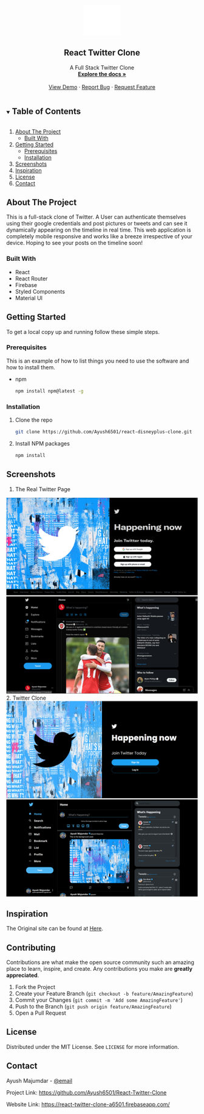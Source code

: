 <!-- PROJECT LOGO -->
<br />
<p align="center">
  <a href="https://github.com/Ayush6501/React-Twitter-Clone">
    <img src="images/twitter_png.png" alt="Logo" width="100" height="80">
  </a>

  <h2 align="center">React Twitter Clone</h2>

  <p align="center">
    A Full Stack Twitter Clone
    <br />
    <a href="https://github.com/Ayush6501/React-Twitter-Clone"><strong>Explore the docs »</strong></a>
    <br />
    <br />
    <a href="https://react-twitter-clone-a6501.firebaseapp.com//">View Demo</a>
    ·
    <a href="https://github.com/Ayush6501/React-Twitter-Clone/issues">Report Bug</a>
    ·
    <a href="https://github.com/Ayush6501/React-Twitter-Clone/issues">Request Feature</a>
  </p>
</p>



<!-- TABLE OF CONTENTS -->
<details open="open">
  <summary><h2 style="display: inline-block">Table of Contents</h2></summary>
  <ol>
    <li>
      <a href="#about-the-project">About The Project</a>
      <ul>
        <li><a href="#built-with">Built With</a></li>
      </ul>
    </li>
    <li>
      <a href="#getting-started">Getting Started</a>
      <ul>
        <li><a href="#prerequisites">Prerequisites</a></li>
        <li><a href="#installation">Installation</a></li>
      </ul>
    </li>
    <li><a href="#screenshots">Screenshots</a></li>
    <li><a href="#inspiration">Inspiration</a></li>
    <li><a href="#license">License</a></li>
    <li><a href="#contact">Contact</a></li>
  </ol>
</details>



<!-- ABOUT THE PROJECT -->
## About The Project

This is a full-stack clone of Twitter. A User can authenticate themselves using their google credentials and post pictures or tweets
and can see it dynamically appearing on the timeline in real time. This web application is completely mobile responsive and works
like a breeze irrespective of your device. Hoping to see your posts on the timeline soon!

### Built With

* React
* React Router
* Firebase
* Styled Components
* Material UI



<!-- GETTING STARTED -->
## Getting Started

To get a local copy up and running follow these simple steps.

### Prerequisites

This is an example of how to list things you need to use the software and how to install them.
* npm
  ```sh
  npm install npm@latest -g
  ```

### Installation

1. Clone the repo
   ```sh
   git clone https://github.com/Ayush6501/react-disneyplus-clone.git
   ```
2. Install NPM packages
   ```sh
   npm install
   ```



<!-- SC EXAMPLES -->
## Screenshots

1. The Real Twitter Page
<img src="images/1.1.png" alt="Logo">
<img src="images/2.1.png" alt="Logo">
2. Twitter Clone 
<img src="images/1.png" alt="Logo">
<img src="images/2.png" alt="Logo">




<!-- Inspiration -->
## Inspiration

The Original site can be found at <a href="https://twitter.com/">Here</a>.



<!-- CONTRIBUTING -->
## Contributing

Contributions are what make the open source community such an amazing place to learn, inspire, and create. Any contributions you make are **greatly appreciated**.

1. Fork the Project
2. Create your Feature Branch (`git checkout -b feature/AmazingFeature`)
3. Commit your Changes (`git commit -m 'Add some AmazingFeature'`)
4. Push to the Branch (`git push origin feature/AmazingFeature`)
5. Open a Pull Request



<!-- LICENSE -->
## License

Distributed under the MIT License. See `LICENSE` for more information.



<!-- CONTACT -->
## Contact

Ayush Majumdar - [@email](ayushmajumdar6501@gmail.com)

Project Link: https://github.com/Ayush6501/React-Twitter-Clone

Website Link: https://react-twitter-clone-a6501.firebaseapp.com/
